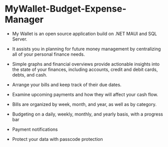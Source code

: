 # MyWallet-Budget-Expense-Manager
 * My Wallet is an open source application build on .NET MAUI and SQL Server.  
 
 * It assists you in planning for future money management by centralizing all of your personal finance needs.
 
 * Simple graphs and financial overviews provide actionable insights into the state of your finances, including accounts, credit and debit cards, debts, and cash.
 
 * Arrange your bills and keep track of their due dates.
 
 * Examine upcoming payments and how they will affect your cash flow.
 
 * Bills are organized by week, month, and year, as well as by category.
 
 * Budgeting on a daily, weekly, monthly, and yearly basis, with a progress bar
 
 * Payment notifications
 
 * Protect your data with passcode protection
